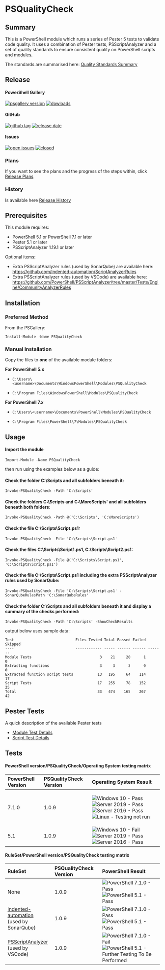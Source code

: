 # PSQualityCheck

## Summary

This is a PowerShell module which runs a series of Pester 5 tests to validate code quality. It uses a combination of Pester tests, PSScriptAnalyzer and a set of quality standards to ensure consistent quality on PowerShell scripts and modules.

The standards are summarised here: [Quality Standards Summary](https://github.com/andrewrdavidson/PSQualityCheck/wiki/Standards)

## Release 

#### PowerShell Gallery

[![psgallery version](https://img.shields.io/powershellgallery/v/psqualitycheck)](https://www.powershellgallery.com/packages/PSQualityCheck) [![dowloads](https://img.shields.io/powershellgallery/dt/PSQualityCheck)](https://www.powershellgallery.com/packages/PSQualityCheck)

#### GitHub

[![github tag](https://img.shields.io/github/v/tag/andrewrdavidson/psqualitycheck)](https://github.com/andrewrdavidson/PSQualityCheck/releases) [![release date](https://img.shields.io/github/release-date/andrewrdavidson/psqualitycheck)](https://github.com/andrewrdavidson/PSQualityCheck/releases)

#### Issues
[![open issues](https://img.shields.io/github/issues-raw/andrewrdavidson/psqualitycheck)](https://github.com/andrewrdavidson/PSQualityCheck/issues?q=is%3Aopen+is%3Aissue) [![closed](https://img.shields.io/github/issues-closed-raw/andrewrdavidson/psqualitycheck)](https://github.com/andrewrdavidson/PSQualityCheck/issues?q=is%3Aissue+is%3Aclosed)

### Plans

If you want to see the plans and the progress of the steps within, click [Release Plans](https://github.com/andrewrdavidson/PSQualityCheck/wiki/Release-Plan)

### History

Is available here [Release History](https://github.com/andrewrdavidson/PSQualityCheck/wiki/Release-History)

## Prerequisites

This module requires:

* PowerShell 5.1 or PowerShell 7.1 or later
* Pester 5.1 or later
* PSScriptAnalyzer 1.19.1 or later

Optional items:

* Extra PSScriptAnalyzer rules (used by SonarQube) are available here:<br/>https://github.com/indented-automation/ScriptAnalyzerRules
* Extra PSScriptAnalyzer rules (used by VSCode) are available here:<br/>https://github.com/PowerShell/PSScriptAnalyzer/tree/master/Tests/Engine/CommunityAnalyzerRules

## Installation

### __Preferred Method__

From the PSGallery:

`Install-Module -Name PSQualityCheck`

### __Manual Installation__

Copy the files to **one** of the available module folders:

__For PowerShell 5.x__

* `C:\Users\<username>\Documents\WindowsPowerShell\Modules\PSQualityCheck`

* `C:\Program Files\WindowsPowerShell\Modules\PSQualityCheck`

__For PowerShell 7.x__

* `C:\Users\<username>\Documents\PowerShell\Modules\PSQualityCheck`

* `C:\Program Files\PowerShell\7\Modules\PSQualityCheck`

## Usage

#### Import the module

`Import-Module -Name PSQualityCheck`

then run using the examples below as a guide:

#### Check the folder C:\Scripts and all subfolders beneath it:

`Invoke-PSQualityCheck -Path 'C:\Scripts'`

#### Check the folders C:\Scripts and C:\MoreScripts' and all subfolders beneath both folders:

`Invoke-PSQualityCheck -Path @('C:\Scripts', 'C:\MoreScripts')`

#### Check the file C:\Scripts\Script.ps1:

`Invoke-PSQualityCheck -File 'C:\Scripts\Script.ps1'`

#### Check the files C:\Scripts\Script1.ps1, C:\Scripts\Script2.ps1:

`Invoke-PSQualityCheck -File @('C:\Scripts\Script.ps1', 'C:\Scripts\Script.ps1')`

#### Check the file C:\Scripts\Script.ps1 including the extra PSScriptAnalyzer rules used by SonarQube:

`Invoke-PSQualityCheck -File 'C:\Scripts\Script.ps1' -SonarQubeRulesPath 'C:\SonarQubeRules'`

#### Check the folder C:\Scripts and all subfolders beneath it and display a summary of the checks performed:

`Invoke-PSQualityCheck -Path 'C:\Scripts' -ShowCheckResults`

output below uses sample data:

    Test                            Files Tested Total Passed Failed Skipped
    ----                            ------------ ----- ------ ------ -------
    Module Tests                               3    21     20      1       0
    Extracting functions                       3     3      3      0       0
    Extracted function script tests           13   195     64    114      17
    Script Tests                              17   255     78    152      25
    Total                                     33   474    165    267      42

## Pester Tests

A quick description of the available Pester tests

* [Module Test Details](https://github.com/andrewrdavidson/PSQualityCheck/wiki/Module-Tests)
* [Script Test Details](https://github.com/andrewrdavidson/PSQualityCheck/wiki/Script-Tests)

## Tests

#### PowerShell version/PSQualityCheck/Operating System testing matrix

|PowerShell Version|PSQualityCheck Version|Operating System Result
|:---|:---|:---|
|7.1.0|1.0.9|<p>![Windows 10 - Pass](https://img.shields.io/badge/windows%2010-pass-brightgreen) ![Server 2019 - Pass](https://img.shields.io/badge/server%202019-pass-brightgreen) ![Server 2016 - Pass](https://img.shields.io/badge/server%202016-pass-brightgreen) ![Linux - Testing not run](https://img.shields.io/badge/linux-not%20run-lightgrey)</p>|
|5.1|1.0.9|![Windows 10 - Fail](https://img.shields.io/badge/windows%2010-pass-brightgreen) ![Server 2019 - Pass](https://img.shields.io/badge/server%202019-pass-brightgreen) ![Server 2016 - Pass](https://img.shields.io/badge/server%202016-pass-brightgreen)|n/a|

#### RuleSet/PowerShell version/PSQualityCheck testing matrix

|RuleSet|PSQualityCheck Version|PowerShell Result|
|:---|:---|:---|
|None|1.0.9|![PowerShell 7.1.0 - Pass](https://img.shields.io/badge/powershell%207.1.0-pass-brightgreen) ![PowerShell 5.1 - Pass](https://img.shields.io/badge/powershell%205.1-pass-brightgreen)|
|[indented-automation](https://github.com/indented-automation/ScriptAnalyzerRules)<br/>(used by SonarQube)|1.0.9|![PowerShell 7.1.0 - Pass](https://img.shields.io/badge/powershell%207.1.0-pass-brightgreen) ![PowerShell 5.1 - Pass](https://img.shields.io/badge/powershell%205.1-pass-brightgreen)|
|[PSScriptAnalyzer](https://github.com/PowerShell/PSScriptAnalyzer/tree/master/Tests/Engine/CommunityAnalyzerRules)<br/>(used by VSCode)|1.0.9|![PowerShell 7.1.0 - Fail](https://img.shields.io/badge/powershell%207.1.0-fail-red) ![PowerShell 5.1 - Further Testing To Be Performed](https://img.shields.io/badge/powershell%205.1-not%20run-lightgrey)|
